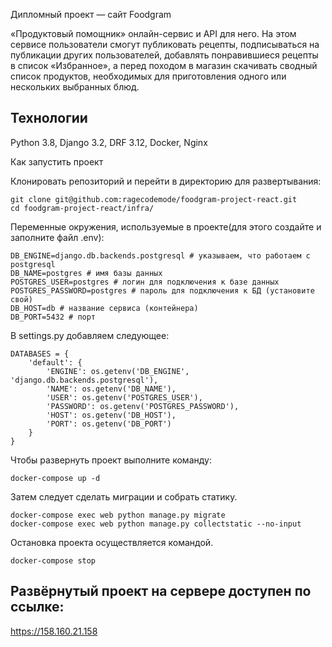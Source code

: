 Дипломный проект — сайт Foodgram

«Продуктовый помощник» онлайн-сервис и API для него. На этом сервисе пользователи смогут публиковать рецепты, подписываться на публикации других пользователей, добавлять понравившиеся рецепты в список «Избранное», а перед походом в магазин скачивать сводный список продуктов, необходимых для приготовления одного или нескольких выбранных блюд.

## Технологии
Python 3.8, Django 3.2, DRF 3.12, Docker, Nginx

Как запустить проект

Клонировать репозиторий и перейти в директорию для развертывания:

```
git clone git@github.com:ragecodemode/foodgram-project-react.git
cd foodgram-project-react/infra/
```

Переменные окружения, используемые в проекте(для этого создайте и заполните файл .env):

```
DB_ENGINE=django.db.backends.postgresql # указываем, что работаем с postgresql
DB_NAME=postgres # имя базы данных
POSTGRES_USER=postgres # логин для подключения к базе данных
POSTGRES_PASSWORD=postgres # пароль для подключения к БД (установите свой)
DB_HOST=db # название сервиса (контейнера)
DB_PORT=5432 # порт
```
В settings.py добавляем следующее:

```
DATABASES = {
    'default': {
        'ENGINE': os.getenv('DB_ENGINE', 'django.db.backends.postgresql'),
        'NAME': os.getenv('DB_NAME'),
        'USER': os.getenv('POSTGRES_USER'),
        'PASSWORD': os.getenv('POSTGRES_PASSWORD'),
        'HOST': os.getenv('DB_HOST'),
        'PORT': os.getenv('DB_PORT')
    }
}
```

Чтобы развернуть проект выполните команду:

```
docker-compose up -d
```
Затем следует сделать миграции и собрать статику.
```
docker-compose exec web python manage.py migrate
docker-compose exec web python manage.py collectstatic --no-input
```
Остановка проекта осуществляется командой.
```
docker-compose stop
```

## Развёрнутый проект на сервере доступен по ссылке:

 https://158.160.21.158
